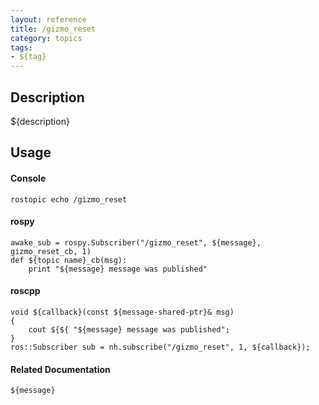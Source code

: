 ```yaml
---
layout: reference
title: /gizmo_reset
category: topics
tags: 
- ${tag}
---
```


## Description
${description}

## Usage
#### Console
```
rostopic echo /gizmo_reset
```

#### rospy
```
awake_sub = rospy.Subscriber("/gizmo_reset", ${message}, gizmo_reset_cb, 1)
def ${topic name}_cb(msg):
    print "${message} message was published"
```

#### roscpp
```
void ${callback}(const ${message-shared-ptr}& msg)
{
    cout ${${ "${message} message was published";
}
ros::Subscriber sub = nh.subscribe("/gizmo_reset", 1, ${callback});
```

#### Related Documentation
``${message}``